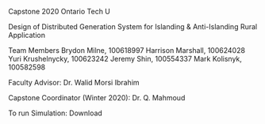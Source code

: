 Capstone 2020 Ontario Tech U

Design of Distributed Generation System for Islanding & Anti-Islanding Rural Application

Team Members
  Brydon Milne, 100618997
	Harrison Marshall, 100624028
	Yuri Krushelnycky, 100623242
	Jeremy Shin, 100554337
	Mark Kolisnyk, 100582598
 
 
Faculty Advisor: Dr. Walid Morsi Ibrahim 
 
Capstone Coordinator (Winter 2020): Dr. Q. Mahmoud

To run Simulation:
Download 
